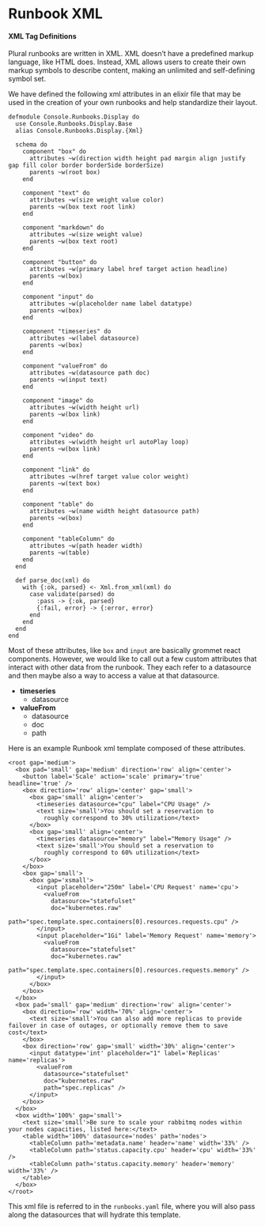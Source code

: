 # Runbook XML

#### XML Tag Definitions

Plural runbooks are written in XML. XML doesn’t have a predefined markup language, like HTML does. Instead, XML allows users to create their own markup symbols to describe content, making an unlimited and self-defining symbol set.

We have defined the following xml attributes in an elixir file that may be used in the creation of your own runbooks and help standardize their layout.&#x20;

```
defmodule Console.Runbooks.Display do
  use Console.Runbooks.Display.Base
  alias Console.Runbooks.Display.{Xml}

  schema do
    component "box" do
      attributes ~w(direction width height pad margin align justify gap fill color border borderSide borderSize)
      parents ~w(root box)
    end

    component "text" do
      attributes ~w(size weight value color)
      parents ~w(box text root link)
    end

    component "markdown" do
      attributes ~w(size weight value)
      parents ~w(box text root)
    end

    component "button" do
      attributes ~w(primary label href target action headline)
      parents ~w(box)
    end

    component "input" do
      attributes ~w(placeholder name label datatype)
      parents ~w(box)
    end

    component "timeseries" do
      attributes ~w(label datasource)
      parents ~w(box)
    end

    component "valueFrom" do
      attributes ~w(datasource path doc)
      parents ~w(input text)
    end

    component "image" do
      attributes ~w(width height url)
      parents ~w(box link)
    end

    component "video" do
      attributes ~w(width height url autoPlay loop)
      parents ~w(box link)
    end

    component "link" do
      attributes ~w(href target value color weight)
      parents ~w(text box)
    end

    component "table" do
      attributes ~w(name width height datasource path)
      parents ~w(box)
    end

    component "tableColumn" do
      attributes ~w(path header width)
      parents ~w(table)
    end
  end

  def parse_doc(xml) do
    with {:ok, parsed} <- Xml.from_xml(xml) do
      case validate(parsed) do
        :pass -> {:ok, parsed}
        {:fail, error} -> {:error, error}
      end
    end
  end
end
```

Most of these attributes, like `box` and `input` are basically grommet react components. However, we would like to call out a few custom attributes that interact with other data from the runbook. They each refer to a datasource and then maybe also a way to access a value at that datasource.

* **timeseries**
  * datasource
* **valueFrom**
  * datasource
  * doc
  * path

Here is an example Runbook xml template composed of these attributes.

```
<root gap='medium'>
  <box pad='small' gap='medium' direction='row' align='center'>
    <button label='Scale' action='scale' primary='true' headline='true' />
    <box direction='row' align='center' gap='small'>
      <box gap='small' align='center'>
        <timeseries datasource="cpu" label="CPU Usage" />
        <text size='small'>You should set a reservation to 
          roughly correspond to 30% utilization</text>
      </box>
      <box gap='small' align='center'>
        <timeseries datasource="memory" label="Memory Usage" />
        <text size='small'>You should set a reservation to 
          roughly correspond to 60% utilization</text>
      </box>
    </box>
    <box gap='small'>
      <box gap='xsmall'>
        <input placeholder="250m" label='CPU Request' name='cpu'>
          <valueFrom 
            datasource="statefulset" 
            doc="kubernetes.raw" 
            path="spec.template.spec.containers[0].resources.requests.cpu" />
        </input>
        <input placeholder="1Gi" label='Memory Request' name='memory'>
          <valueFrom 
            datasource="statefulset" 
            doc="kubernetes.raw" 
            path="spec.template.spec.containers[0].resources.requests.memory" />
        </input>
      </box>
    </box>
  </box>
  <box pad='small' gap='medium' direction='row' align='center'>
    <box direction='row' width='70%' align='center'>
      <text size='small'>You can also add more replicas to provide failover in case of outages, or optionally remove them to save cost</text>
    </box>
    <box direction='row' gap='small' width='30%' align='center'>
      <input datatype='int' placeholder="1" label='Replicas' name='replicas'>
        <valueFrom 
          datasource="statefulset" 
          doc="kubernetes.raw" 
          path="spec.replicas" />
      </input>
    </box>
  </box>
  <box width='100%' gap='small'>
    <text size='small'>Be sure to scale your rabbitmq nodes within your nodes capacities, listed here:</text>
    <table width='100%' datasource='nodes' path='nodes'>
      <tableColumn path='metadata.name' header='name' width='33%' />
      <tableColumn path='status.capacity.cpu' header='cpu' width='33%' />
      <tableColumn path='status.capacity.memory' header='memory' width='33%' />
    </table>
  </box>
</root>
```

This xml file is referred to in the `runbooks.yaml` file, where you will also pass along the datasources that will hydrate this template.&#x20;
